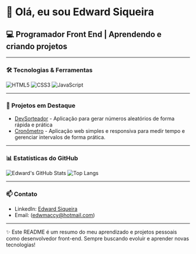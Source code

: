 # 👋 Olá, eu sou Edward Siqueira
## 💻 Programador Front End | Aprendendo e criando projetos

---

### 🛠 Tecnologias & Ferramentas

![HTML5](https://img.shields.io/badge/HTML5-E34F26?style=for-the-badge&logo=html5&logoColor=white)
![CSS3](https://img.shields.io/badge/CSS3-1572B6?style=for-the-badge&logo=css3&logoColor=white)
![JavaScript](https://img.shields.io/badge/JavaScript-F7DF1E?style=for-the-badge&logo=javascript&logoColor=black)

---

### 🚀 Projetos em Destaque

- [DevSorteador](https://github.com/EdMaccy/devsorteador) - Aplicação para gerar números aleatórios de forma rápida e prática
- [Cronômetro]( https://edmaccy.github.io/cronometro/) - Aplicação web simples e responsiva para medir tempo e gerenciar intervalos de forma prática.

---

### 📊 Estatísticas do GitHub

![Edward's GitHub Stats](https://github-readme-stats.vercel.app/api?username=EdMaccy&show_icons=true&theme=radical)
![Top Langs](https://github-readme-stats.vercel.app/api/top-langs/?username=EdMaccy&layout=compact&theme=radical)

---

### 📫 Contato

- LinkedIn: [Edward Siqueira](https://www.linkedin.com/in/edwardsiqueira/)
- Email: (edwmaccy@hotmail.com)

---

✨ Este README é um resumo do meu aprendizado e projetos pessoais como desenvolvedor front-end. Sempre buscando evoluir e aprender novas tecnologias!  


